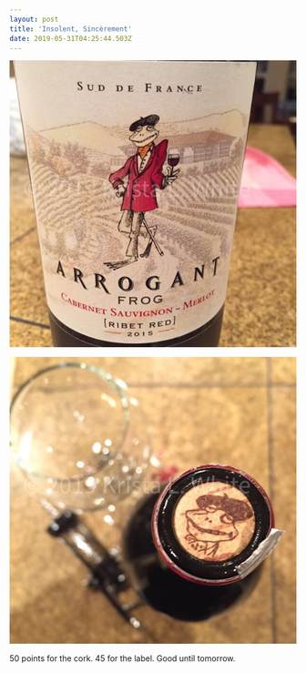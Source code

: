 ```yaml
---
layout: post
title: 'Insolent, Sincèrement'
date: 2019-05-31T04:25:44.503Z
---
```

![](/assets/uploads/ec234ede-102a-49e9-b8dd-a002159b0250.jpeg)

![](/assets/uploads/5dabb2fd-26e0-4ee9-9b90-14e5321ea8d2.jpeg)

50 points for the cork.
45 for the label.
Good until tomorrow. 
